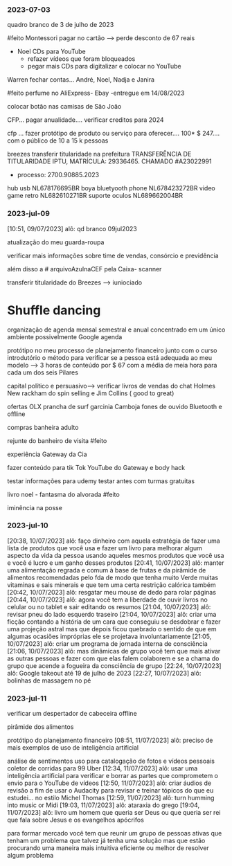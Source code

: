 
### 2023-07-03
quadro branco de 3 de julho de 2023

#feito Montessori pagar no cartão --> perde desconto de 67 reais

- Noel CDs para YouTube
	- refazer vídeos que foram bloqueados
	- pegar mais CDs para digitalizar e colocar no YouTube

Warren fechar contas... André, Noel, Nadja e Janira

#feito perfume no AliExpress- Ebay -entregue em 14/08/2023

colocar botão nas camisas de São João

CFP... pagar anualidade.... verificar creditos para  2024

cfp ... fazer protótipo de produto ou serviço para oferecer.... 100* $ 247.... com o público de 10 a 15 k pessoas

breezes transferir titularidade na prefeitura
TRANSFERÊNCIA DE TITULARIDADE IPTU, MATRÍCULA: 29336465. CHAMADO #A23022991
 - processo: 2700.90885.2023


hub usb NL678176695BR
boya bluetyooth phone NL678423272BR
video game retro NL682610271BR
suporte oculos NL689662004BR



### 2023-jul-09

[10:51, 09/07/2023] alô: 
qd branco 09jul2023

atualização do meu guarda-roupa 

verificar mais informações sobre time de vendas, consórcio e previdência 

além disso a  # arquivoAzulnaCEF pela Caixa- scanner

 transferir titularidade do Breezes --> iuniociado

 # Shuffle dancing 

organização de agenda mensal semestral e anual concentrado em um único ambiente possivelmente Google agenda

protótipo no meu processo de planejamento financeiro junto com o curso introdutório o método para verificar se a pessoa está adequada ao meu modelo --> 3 horas de conteúdo por $ 67 com a média de meia hora para cada um dos seis Pilares

capital político e persuasivo-->  verificar livros de vendas do chat Holmes New rackham do spin selling e Jim Collins ( good to great)

ofertas OLX 
prancha de surf
garcinia Camboja
fones de ouvido Bluetooth e offline

compras
banheira adulto

rejunte do banheiro de visita #feito

experiência Gateway da Cia

fazer conteúdo para tik Tok YouTube do Gateway e body hack

testar informações para udemy testar antes com turmas gratuitas

 livro noel - fantasma do alvorada #feito


iminência na posse


### 2023-jul-10

[20:38, 10/07/2023] alô: faço dinheiro com aquela estratégia de fazer uma lista de produtos que você usa e fazer um livro para melhorar algum aspecto da vida da pessoa usando aqueles mesmos produtos que você usa e você é lucro e um ganho desses produtos
[20:41, 10/07/2023] alô: manter uma alimentação regrada e comum à base de frutas e da pirâmide de alimentos recomendadas pelo fda de modo que tenha muito Verde muitas vitaminas e sais minerais e que tem uma certa restrição calórica também
[20:42, 10/07/2023] alô: resgatar meu mouse de dedo para rolar páginas
[20:44, 10/07/2023] alô: agora você tem a liberdade de ouvir livros no celular ou no tablet e sair editando os resumos
[21:04, 10/07/2023] alô: revisar pneu do lado esquerdo traseiro
[21:04, 10/07/2023] alô: criar uma ficção contando a história de um cara que conseguiu se desdobrar e fazer uma projeção astral mas que depois ficou quebrado o sentido de que em algumas ocasiões impróprias ele se projetava involuntariamente
[21:05, 10/07/2023] alô: criar um programa de jornada interna de consciência
[21:06, 10/07/2023] alô: mas dinâmicas de grupo você tem que mais ativar as outras pessoas e fazer com que elas falem colaborem e se a chama do grupo que acende a fogueira da consciência de grupo
[22:24, 10/07/2023] alô: Google takeout até 19 de julho de 2023
[22:27, 10/07/2023] alô: bolinhas de massagem no pé

### 2023-jul-11



verificar um despertador de cabeceira offline

pirâmide dos alimentos

protótipo do planejamento financeiro
[08:51, 11/07/2023] alô: preciso de mais exemplos de uso de inteligência artificial

análise de sentimentos
uso para catalogação de fotos e vídeos pessoais
coletor de corridas para 99 Uber
[12:34, 11/07/2023] alô: usar uma inteligência artificial para verificar e borrar as partes que comprometem o envio para o YouTube de vídeos
[12:50, 11/07/2023] alô: criar áudios de revisão a fim de usar o Audacity para revisar e treinar tópicos do que eu estudei... no estilo Michel Thomas
[12:59, 11/07/2023] alô: turn humming into music or Midi
[19:03, 11/07/2023] alô: ataraxia do grego
[19:04, 11/07/2023] alô: livro um homem que queria ser Deus ou que queria ser rei que fala sobre Jesus e os evangelhos apócrifos


para formar mercado você tem que reunir um grupo de pessoas ativas que tenham um problema que talvez já tenha uma solução mas que estão procurando uma maneira mais intuitiva eficiente ou melhor de resolver algum problema